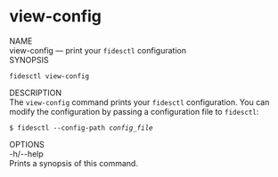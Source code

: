 <div id="cli-docs" class="cli">
  <h1>view-config</h1>

  <div class="label">NAME</div>

  <div class="content">
    <span class="mono">view-config</span> &mdash; print your <code>fidesctl</code> configuration 
  </div>

  <div class="label">SYNOPSIS</div>

  <div class="content">
    <pre><code>fidesctl view-config </code></pre>
  </div>

  <div class="label">DESCRIPTION</div>

  <div class="content">
    The <code>view-config</code> command prints your <code>fidesctl</code> configuration. You can modify the configuration by passing a configuration file to <code>fidesctl</code>:
    <pre><code>$ fidesctl --config-path <i>config_file</i></code></pre>
  </div>

  
  <div class="label">OPTIONS</div>

  <div class="content">
    <div class="mono">
      -h/--help
    </div>
    <div class="content">
      Prints a synopsis of this command.
    </div>
  </div> 
</div>
